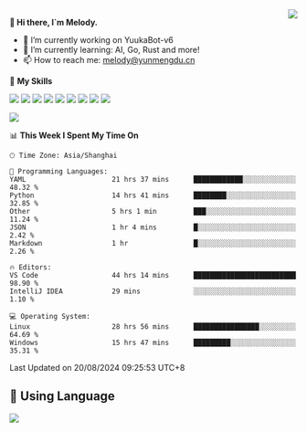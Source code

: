 <a href="#">
  <img align="right" src="https://github-readme-stats.vercel.app/api?username=melodyyuuka&count_private=true&show_icons=true" />
</a>

**👋 Hi there, I`m Melody.**

- 🔭 I’m currently working on YuukaBot-v6
- 🌱 I’m currently learning: AI, Go, Rust and more!
- 📫 How to reach me: melody@yunmengdu.cn

🌟 **My Skills** 

![](https://img.shields.io/badge/-Python-3e74a2?style=flat-square&logo=Python&logoColor=fff)
![](https://img.shields.io/badge/-Java-007396?style=flat-square&logo=OpenJDK&logoColor=fff)
![](https://img.shields.io/badge/-Node.js-339933?style=flat-square&logo=Node.js&logoColor=fff)
![](https://img.shields.io/badge/-Git-f05032?style=flat-square&logo=git&logoColor=fff)
![](https://img.shields.io/badge/-PostgreSQL-4169e1?style=flat-square&logo=PostgreSQL&logoColor=fff)
![](https://img.shields.io/badge/-Rust-000000?style=flat-square&logo=rust&logoColor=fff)
![](https://img.shields.io/badge/-VSCode-007acc?style=flat-square&logo=Visual-Studio-Code&logoColor=fff)
![](https://img.shields.io/badge/-FastAPI-009688?style=flat-square&logo=FastAPI&logoColor=fff)
![](https://img.shields.io/badge/-Linux-000000?style=flat-square&logo=Linux&logoColor=fff)


![](https://wakatime.com/badge/user/fa6dc0e2-47c5-4d2d-ae45-69fec6f2122c.svg)

<!--START_SECTION:waka-->
📊 **This Week I Spent My Time On** 

```text
🕑︎ Time Zone: Asia/Shanghai

💬 Programming Languages: 
YAML                     21 hrs 37 mins      ████████████░░░░░░░░░░░░░   48.32 % 
Python                   14 hrs 41 mins      ████████░░░░░░░░░░░░░░░░░   32.85 % 
Other                    5 hrs 1 min         ███░░░░░░░░░░░░░░░░░░░░░░   11.24 % 
JSON                     1 hr 4 mins         █░░░░░░░░░░░░░░░░░░░░░░░░    2.42 % 
Markdown                 1 hr                █░░░░░░░░░░░░░░░░░░░░░░░░    2.26 % 

🔥 Editors: 
VS Code                  44 hrs 14 mins      █████████████████████████   98.90 % 
IntelliJ IDEA            29 mins             ░░░░░░░░░░░░░░░░░░░░░░░░░    1.10 % 

💻 Operating System: 
Linux                    28 hrs 56 mins      ████████████████░░░░░░░░░   64.69 % 
Windows                  15 hrs 47 mins      █████████░░░░░░░░░░░░░░░░   35.31 % 
```


 Last Updated on 20/08/2024 09:25:53 UTC+8
<!--END_SECTION:waka-->

## 🥰 **Using Language**

![](https://github-readme-stats.vercel.app/api/wakatime?username=MelodyYuyuko&layout=compact&hide_border=true)
